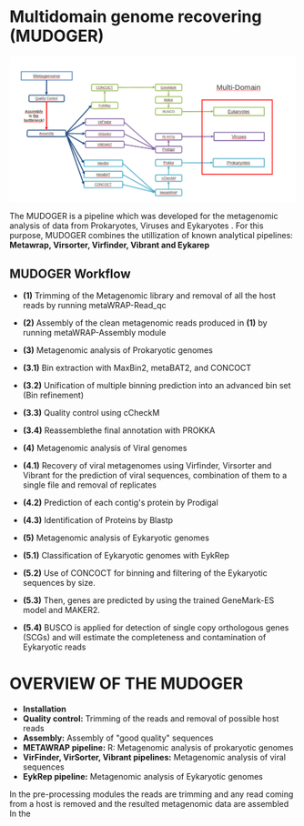  # Multidomain genome recovering (MUDOGER)
 
 ![](https://github.com/EfthymisF/folder-scripts/blob/master/index.png)
 
 The MUDOGER is a pipeline which was developed for the metagenomic analysis of data from Prokaryotes, Viruses and Eykaryotes . For this purpose, MUDOGER combines the 
 utillization of known analytical pipelines: **Metawrap, Virsorter, Virfinder, Vibrant and Eykarep**
 

## MUDOGER Workflow

* **(1)** Trimming of the Metagenomic library and removal of all the host reads by running  metaWRAP-Read_qc

* **(2)** Assembly of the clean metagenomic reads produced in **(1)** by running metaWRAP-Assembly module

* **(3)** Metagenomic analysis of Prokaryotic genomes 
* **(3.1)** Bin extraction with MaxBin2, metaBAT2, and CONCOCT  
* **(3.2)** Unification of multiple binning prediction into an advanced bin set (Bin refinement)  
* **(3.3)** Quality control using cCheckM  
* **(3.4)** Reassemblethe final annotation with PROKKA

* **(4)** Metagenomic analysis of Viral genomes
* **(4.1)** Recovery of viral metagenomes using Virfinder, Virsorter and Vibrant for the prediction of viral sequences, combination of them to a single file and removal of replicates 
* **(4.2)** Prediction of each contig's protein by Prodigal
* **(4.3)** Identification of Proteins by Blastp

* **(5)** Metagenomic analysis of Eykaryotic genomes
* **(5.1)** Classification  of  Eykaryotic genomes with EykRep
* **(5.2)** Use of CONCOCT for binning and filtering of the Eykaryotic sequences by size.
* **(5.3)** Then, genes are predicted by  using the trained GeneMark-ES model and MAKER2.
* **(5.4)** BUSCO is applied for detection of single copy orthologous genes (SCGs) and will estimate the completeness and contamination of Eykaryotic reads
             


# OVERVIEW OF THE MUDOGER

* **Installation** 
* **Quality control:** Trimming of the reads and removal of possible host reads
* **Assembly:** Assembly of "good quality" sequences
* **METAWRAP pipeline:** R: Metagenomic analysis of prokaryotic genomes
* **VirFinder, VirSorter, Vibrant pipelines:** Metagenomic analysis of viral sequences 
* **EykRep pipeline:** Metagenomic analysis of Eykaryotic genomes
 
 
 In the pre-processing modules the reads are trimming and any read coming from a host is removed and the resulted metagenomic data are assembled 
 In the 
 
